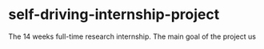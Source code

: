 # self-driving-internship-project
The 14 weeks full-time research internship. The main goal of the project us 
